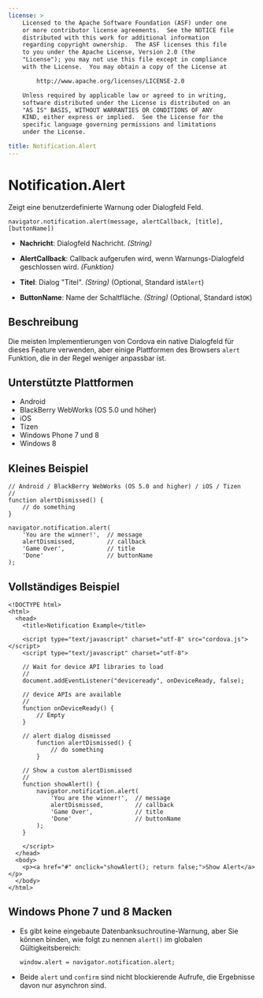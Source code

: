 ```yaml
---
license: >
    Licensed to the Apache Software Foundation (ASF) under one
    or more contributor license agreements.  See the NOTICE file
    distributed with this work for additional information
    regarding copyright ownership.  The ASF licenses this file
    to you under the Apache License, Version 2.0 (the
    "License"); you may not use this file except in compliance
    with the License.  You may obtain a copy of the License at

        http://www.apache.org/licenses/LICENSE-2.0

    Unless required by applicable law or agreed to in writing,
    software distributed under the License is distributed on an
    "AS IS" BASIS, WITHOUT WARRANTIES OR CONDITIONS OF ANY
    KIND, either express or implied.  See the License for the
    specific language governing permissions and limitations
    under the License.

title: Notification.Alert
---
```


# Notification.Alert

Zeigt eine benutzerdefinierte Warnung oder Dialogfeld Feld.

    navigator.notification.alert(message, alertCallback, [title], [buttonName])
    

*   **Nachricht**: Dialogfeld Nachricht. *(String)*

*   **AlertCallback**: Callback aufgerufen wird, wenn Warnungs-Dialogfeld geschlossen wird. *(Funktion)*

*   **Titel**: Dialog "Titel". *(String)* (Optional, Standard ist`Alert`)

*   **ButtonName**: Name der Schaltfläche. *(String)* (Optional, Standard ist`OK`)

## Beschreibung

Die meisten Implementierungen von Cordova ein native Dialogfeld für dieses Feature verwenden, aber einige Plattformen des Browsers `alert` Funktion, die in der Regel weniger anpassbar ist.

## Unterstützte Plattformen

*   Android
*   BlackBerry WebWorks (OS 5.0 und höher)
*   iOS
*   Tizen
*   Windows Phone 7 und 8
*   Windows 8

## Kleines Beispiel

    // Android / BlackBerry WebWorks (OS 5.0 and higher) / iOS / Tizen
    //
    function alertDismissed() {
        // do something
    }
    
    navigator.notification.alert(
        'You are the winner!',  // message
        alertDismissed,         // callback
        'Game Over',            // title
        'Done'                  // buttonName
    );
    

## Vollständiges Beispiel

    <!DOCTYPE html>
    <html>
      <head>
        <title>Notification Example</title>
    
        <script type="text/javascript" charset="utf-8" src="cordova.js"></script>
        <script type="text/javascript" charset="utf-8">
    
        // Wait for device API libraries to load
        //
        document.addEventListener("deviceready", onDeviceReady, false);
    
        // device APIs are available
        //
        function onDeviceReady() {
            // Empty
        }
    
        // alert dialog dismissed
            function alertDismissed() {
                // do something
            }
    
        // Show a custom alertDismissed
        //
        function showAlert() {
            navigator.notification.alert(
                'You are the winner!',  // message
                alertDismissed,         // callback
                'Game Over',            // title
                'Done'                  // buttonName
            );
        }
    
        </script>
      </head>
      <body>
        <p><a href="#" onclick="showAlert(); return false;">Show Alert</a></p>
      </body>
    </html>
    

## Windows Phone 7 und 8 Macken

*   Es gibt keine eingebaute Datenbanksuchroutine-Warnung, aber Sie können binden, wie folgt zu nennen `alert()` im globalen Gültigkeitsbereich:
    
        window.alert = navigator.notification.alert;
        

*   Beide `alert` und `confirm` sind nicht blockierende Aufrufe, die Ergebnisse davon nur asynchron sind.